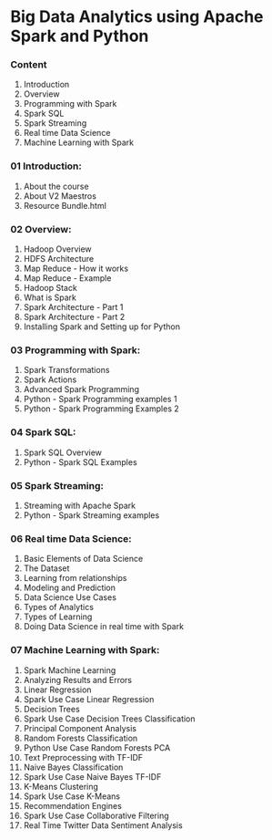 # Big Data Analytics using Apache Spark and Python

### Content
01. Introduction
02. Overview
03. Programming with Spark
04. Spark SQL
05. Spark Streaming
06. Real time Data Science
07. Machine Learning with Spark

### 01 Introduction:
001. About the course
002. About V2 Maestros
003. Resource Bundle.html

### 02 Overview:
001. Hadoop Overview
002. HDFS Architecture
003. Map Reduce - How it works
004. Map Reduce - Example
005. Hadoop Stack
006. What is Spark
007. Spark Architecture - Part 1
008. Spark Architecture - Part 2
009. Installing Spark and Setting up for Python

### 03 Programming with Spark:
001. Spark Transformations
002. Spark Actions
003. Advanced Spark Programming
004. Python - Spark Programming examples 1
005. Python - Spark Programming Examples 2

### 04 Spark SQL:
001. Spark SQL Overview
002. Python - Spark SQL Examples

### 05 Spark Streaming:
001. Streaming with Apache Spark
002. Python - Spark Streaming examples

### 06 Real time Data Science:
001. Basic Elements of Data Science
002. The Dataset
003. Learning from relationships
004. Modeling and Prediction
005. Data Science Use Cases
006. Types of Analytics
007. Types of Learning
008. Doing Data Science in real time with Spark

### 07 Machine Learning with Spark:
001. Spark Machine Learning
002. Analyzing Results and Errors
003. Linear Regression
004. Spark Use Case  Linear Regression
005. Decision Trees
006. Spark Use Case  Decision Trees Classification
007. Principal Component Analysis
008. Random Forests Classification
009. Python Use Case  Random Forests  PCA
010. Text Preprocessing with TF-IDF
011. Naive Bayes Classification
012. Spark Use Case  Naive Bayes  TF-IDF
013. K-Means Clustering
014. Spark Use Case  K-Means
015. Recommendation Engines
016. Spark Use Case  Collaborative Filtering
017. Real Time Twitter Data Sentiment Analysis

